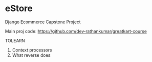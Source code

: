 # eStore

Django Ecommerce Capstone Project

Main proj code: https://github.com/dev-rathankumar/greatkart-course

TOLEARN

1. Context processors
2. What reverse does
